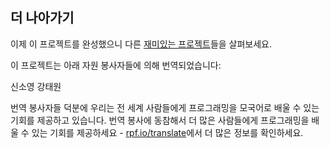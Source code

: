 ## 더 나아가기

이제 이 프로젝트를 완성했으니 다른 [재미있는 프로젝트](https://projects.raspberrypi.org/en/projects?interests%5B%5D=humour)들을 살펴보세요.

이 프로젝트는 아래 자원 봉사자들에 의해 번역되었습니다:

­신소영
강태원

번역 봉사자들 덕분에 우리는 전 세계 사람들에게 프로그래밍을 모국어로 배울 수 있는 기회를 제공하고 있습니다. 번역 봉사에 동참해서 더 많은 사람들에게 프로그래밍을 배울 수 있는 기회를 제공하세요 - [rpf.io/translate](https://rpf.io/translate)에서 더 많은 정보를 확인하세요.
